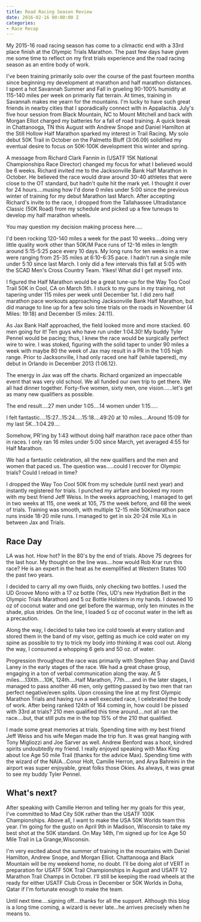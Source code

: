 ```yaml
---
title: Road Racing Season Review
date: 2016-02-16 00:00:00 Z
categories:
- Race Recap
---
```


My 2015-16 road racing season has come to a climactic end with a 33rd place finish at the Olympic Trials Marathon. The past few days have given me some time to reflect on my first trials experience and the road racing season as an entire body of work.

I've been training primarily solo over the course of the past fourteen months since beginning my development at marathon and half marathon distances. I spent a hot Savannah Summer and Fall in grueling 90-100% humidity at 115-140 miles per week on primarily flat terrain. At times, training in Savannah makes me yearn for the mountains. I'm lucky to have such great friends in nearby cities that I sporadically connect with in Appalachia. July's five hour session from Black Mountain, NC to Mount Mitchell and back with Morgan Elliot charged my batteries for a fall of road training. A quick break in Chattanooga, TN this August with Andrew Snope and Daniel Hamilton at the Still Hollow Half Marathon sparked my interest in Trail Racing. My solo debut 50K Trail in October on the Palmetto Bluff (3:06.09) solidified my eventual desire to focus on 50K-100K development this winter and spring.

A message from Richard Clark Fannin in (USATF 15K National Championships Race Director) changed my focus for what I believed would be 6 weeks. Richard invited me to the Jacksonville Bank Half Marathon in October. He believed the race would draw around 30-40 athletes that were close to the OT standard, but hadn't quite hit the mark yet. I thought it over for 24 hours....musing how I'd done 0 miles under 5:00 since the previous winter of training for my debut Marathon last March. After accepting Richard's invite to the race, I dropped from the Tallahassee Ultradistance Classic (50K Road) from my schedule and picked up a few tuneups to develop my half marathon wheels.

You may question my decision making process here.....

I'd been rocking 120-140 miles a week for the past 10 weeks....doing very little quality work other than 50K/M Pace runs of 12-16 miles in length around 5:15-5:25 pace every 10 days. My long runs for ten weeks in a row were ranging from 25-35 miles at 6:10-6:35 pace. I hadn't run a single mile under 5:10 since last March. I only did a few intervals this fall at 5:05 with the SCAD Men's Cross Country Team. Yikes! What did I get myself into.

I figured the Half Marathon would be a great tune-up for the Way Too Cool Trail 50K in Cool, CA on March 5th. I stuck to my guns in my training, not tapering under 115 miles per week until December 1st. I did zero half marathon pace workouts approaching Jacksonville Bank Half Marathon, but did manage to line up for a few solo time trials on the roads in November (4 Miles: 19:18) and December (5 miles: 24:11).

As Jax Bank Half approached, the field looked more and more stacked. 60 men going for it! Ten guys who have run under 1:04.30! My buddy Tyler Pennel would be pacing; thus, I knew the race would be surgically perfect wire to wire. I was stoked, figuring with the solid taper to under 90 miles a week with maybe 80 the week of Jax may result in a PR in the 1:05 high range. Prior to Jacksonville, I had only raced one half (while tapered), my debut in Orlando in December 2013 (1:06.12).

The energy in Jax was off the charts. Richard organized an impeccable event that was very old school. We all funded our own trip to get there. We all had dinner together. Forty-five women, sixty men, one vision......let's get as many new qualifiers as possible.

The end result....27 men under 1:05....14 women under 1:15.....

I felt fantastic....15:27...15:24.....15:18....49:20 at 10 miles....Around 15:09 for my last 5K...1:04.29....

Somehow, PR'ing by 1:43 without doing half marathon race pace other than in races. I only ran 16 miles under 5:00 since March, yet averaged 4:55 for Half Marathon.

We had a fantastic celebration, all the new qualifiers and the men and women that paced us. The question was.....could I recover for Olympic trials? Could I reload in time?

I dropped the Way Too Cool 50K from my schedule (until next year) and instantly registered for trials. I punched my airfare and booked my room with my best friend Jeff Weiss. In the weeks approaching, I managed to get in two weeks at 115, one week at 105, 75 the week before, and 68 the week of trials. Training was smooth, with multiple 12-15 mile 50K/marathon pace runs inside 18-20 mile runs. I managed to get in six 20-24 mile XLs in between Jax and Trials.

## Race Day

LA was hot. How hot? In the 80's by the end of trials. Above 75 degrees for the last hour. My thought on the line was....how would Rob Krar run this race? He is an expert in the heat as he exemplified at Western States 100 the past two years.

I decided to carry all my own fluids, only checking two bottles. I used the UD Groove Mono with a 17 oz bottle (Yes, UD's new Hydration Belt in the Olympic Trials Marathon) and 5 oz Bottle Holsters in my hands. I downed 10 oz of coconut water and one gel before the warmup, only ten minutes in the shade, plus strides.  On the line, I loaded 5 oz of coconut water in the left as a precaution.

Along the way, I decided to take two ice cold towels at every station and stored them in the band of my visor, getting as much ice cold water on my spine as possible to try to trick my body into thinking it was cool out. Along the way, I consumed a whopping 6 gels and 50 oz. of water.

Progression throughout the race was primarily with Stephen Shay and David Laney in the early stages of the race. We had a great chase group, engaging in a ton of verbal communication along the way. At 5 miles....13Xth....10K, 124th....Half Marathon, 77th.....and in the later stages, I managed to pass another 46 men, only getting passed by two men that ran perfect negative/even splits. Upon crossing the line at my first Olympic Marathon Trials and having run a well executed race, I celebrated the body of work. After being ranked 124th of 164 coming in, how could I be pissed with 33rd at trials? 210 men qualified this time around....not all ran the race....but, that still puts me in the top 15% of the 210 that qualified.

I made some great memories at trials. Spending time with my best friend Jeff Weiss and his wife Megan made the trip fun. It was great hanging with Tony Migliozzi and Joe Sarver as well. Andrew Benford was a hoot, kindred spirits undoubtedly my friend. I really enjoyed speaking with Max King about Ice Age 50 mile Trail (thanks for the advice Max). Spending time with the wizard of the NAIA...Conor Holt, Camille Herron, and Arya Bahreini in the airport was super enjoyable, great folks those Okies. As always, it was great to see my buddy Tyler Pennel.

## What's next?

After speaking with Camille Herron and telling her my goals for this year, I've committed to Mad City 50K rather than the USATF 100K Championships. Above all, I want to make the USA 50K Worlds team this year. I'm going for the gusto on April 9th in Madison, Wisconsin to take my best shot at the 50K standard. On May 14th, I'm signed up for Ice Age 50 Mile Trail in La Grange,Wisconsin.

I'm very excited about the summer of training in the mountains with Daniel Hamilton, Andrew Snope, and Morgan Elliot. Chattanooga and Black Mountain will be my weekend home, no doubt. I'll be doing alot of VERT in preparation for USATF 50K Trail Championships in August and USATF 1/2 Marathon Trail Champs in October. I'll still be keeping the road wheels at the ready for either USATF Club Cross in December or 50K Worlds in Doha, Qatar if I'm fortunate enough to make the team.

Until next time....signing off....thanks for all the support. Although this blog is a long time coming, a wizard is never late...he arrives precisely when he means to.
